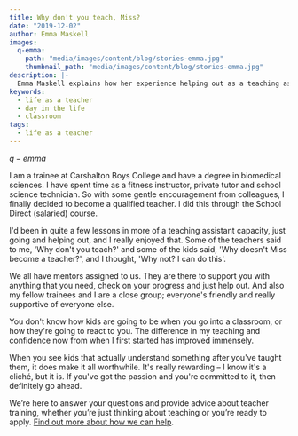```yaml
---
title: Why don't you teach, Miss?
date: "2019-12-02"
author: Emma Maskell
images:
  q-emma:
    path: "media/images/content/blog/stories-emma.jpg"
    thumbnail_path: "media/images/content/blog/stories-emma.jpg"
description: |-
  Emma Maskell explains how her experience helping out as a teaching assistant inspired her to change careers and train to be a teacher.
keywords:
  - life as a teacher
  - day in the life
  - classroom
tags:
  - life as a teacher
---
```


$q-emma$

I am a trainee at Carshalton Boys College and have a degree in biomedical sciences. I have spent time as a fitness instructor, private tutor and school science technician. So with some gentle encouragement from colleagues, I finally decided to become a qualified teacher. I did this through the School Direct (salaried) course.

I'd been in quite a few lessons in more of a teaching assistant capacity, just going and helping out, and I really enjoyed that. Some of the teachers said to me, 'Why don't you teach?' and some of the kids said, 'Why doesn't Miss become a teacher?', and I thought, 'Why not? I can do this'.

We all have mentors assigned to us. They are there to support you with anything that you need, check on your progress and just help out. And also my fellow trainees and I are a close group; everyone's friendly and really supportive of everyone else.

You don't know how kids are going to be when you go into a classroom, or how they're going to react to you. The difference in my teaching and confidence now from when I first started has improved immensely.

When you see kids that actually understand something after you've taught them, it does make it all worthwhile. It's really rewarding – I know it's a cliché, but it is. If you've got the passion and you're committed to it, then definitely go ahead.

We’re here to answer your questions and provide advice about teacher training, whether you’re just thinking about teaching or you’re ready to apply. [Find out more about how we can help](/help-and-advice).